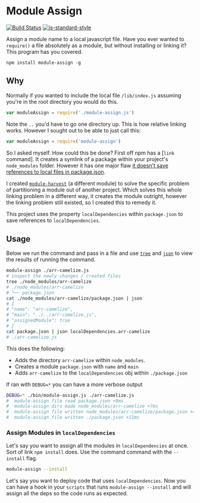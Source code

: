 # Module Assign

[![Build Status](https://travis-ci.org/reggi/module-harvest.svg?branch=master)](https://travis-ci.org/reggi/module-assign) [![js-standard-style](https://img.shields.io/badge/code%20style-standard-brightgreen.svg?style=flat)](https://github.com/feross/standard)

Assign a module name to a local javascript file. Have you ever wanted to `require()` a file absolutely as a module, but without installing or linking it? This program has you covered.

```
npm install module-assign -g
```

## Why

Normally if you wanted to include the local file `/lib/index.js` assuming you're in the root directory you would do this.

```javascript
var moduleAssign = require('./module-assign.js')
```

Note the `..` you'd have to go one directory up. This is how relative linking works. However I sought out to be able to just call this:

```javascript
var moduleAssign = require('module-assign')
```

So I asked myself. How could this be done? First off npm has a [`link` command]. It creates a symlink of a package within your project's `node_modules` folder. However it has one major flaw [it doesn't save references to local files in package.json](https://github.com/npm/npm/issues/1166).

I created [`module-harvest`](https://github.com/reggi/module-harvest) (a different module) to solve the specific problem of partitioning a module out of another project. Which solves this whole linking problem in a different way, it creates the module outright, however the linking problem still existed, so I created this to remedy it.

This project uses the property `localDependencies` within `package.json` to save references to `localDependencies`.

## Usage

Below we run the command and pass in a file and use [`tree`](http://mama.indstate.edu/users/ice/tree/) and [`json`](https://github.com/trentm/json) to view the results of running the command.

```bash
module-assign ./arr-camelize.js
# inspect the newly changes / created files
tree ./node_modules/arr-camelize
# ./node_modules/arr-camelize
# └── package.json
cat ./node_modules/arr-camelize/package.json | json
# {
# "name": "arr-camelize",
# "main": "../../arr-camelize.js",
# "assignedModule": true
# }
cat package.json | json localDependencies.arr-camelize
# ./arr-camelize.js
```

This does the following:

* Adds the directory `arr-camelize` within `node_modules`.
* Creates a module `package.json` with `name` and `main`
* Adds `arr-camelize` to the `localDependencies` obj within `./package.json`

If ran with `DEBUG=*` you can have a more verbose output

```bash
DEBUG=* ./bin/module-assign.js ./arr-camelize.js
#  module-assign file read package.json +0ms
#  module-assign dirs made node_modules/arr-camelize +7ms
#  module-assign file written node_modules/arr-camelize/package.json +4ms
#  module-assign file written ./package.json +11ms
```

### Assign Modules in `localDependencies`

Let's say you want to assign all the modules in `localDependencies` at once. Sort of link `npm install` does. Use the command command with the `--install` flag.

```bash
module-assign --install
```

Let's say you want to deploy code that uses `localDependencies`. Now you can have a hook in your `scripts` that runs `module-assign --install` and will assign all the deps so the code runs as expected.
